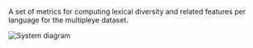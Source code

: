 A set of metrics for computing lexical diversity and related features per language for the multipleye dataset.

![System diagram](images/chart_pronouns.pn)
